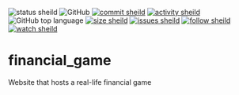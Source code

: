 ![status sheild](https://img.shields.io/static/v1?label=status&message=starting...&color=inactive&style=plastic)
![GitHub](https://img.shields.io/github/license/marcpage/financial_game?style=plastic)
[![commit sheild](https://img.shields.io/github/last-commit/marcpage/financial_game?style=plastic)](https://github.com/marcpage/financial_game/commits)
[![activity sheild](https://img.shields.io/github/commit-activity/m/marcpage/financial_game?style=plastic)](https://github.com/marcpage/financial_game/commits)
![GitHub top language](https://img.shields.io/github/languages/top/marcpage/financial_game?style=plastic)
[![size sheild](https://img.shields.io/github/languages/code-size/marcpage/financial_game?style=plastic)](https://github.com/marcpage/financial_game)
[![issues sheild](https://img.shields.io/github/issues-raw/marcpage/financial_game?style=plastic)](https://github.com/marcpage/financial_game/issues)
[![follow sheild](https://img.shields.io/github/followers/marcpage?label=Follow&style=social)](https://github.com/marcpage?tab=followers)
[![watch sheild](https://img.shields.io/github/watchers/marcpage/financial_game?label=Watch&style=social)](https://github.com/marcpage/financial_game/watchers)

# financial_game
Website that hosts a real-life financial game
